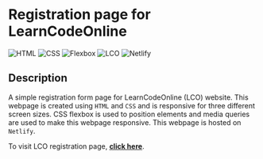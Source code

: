 # Registration page for LearnCodeOnline

![HTML](https://img.shields.io/badge/-HTML-red)
![CSS](https://img.shields.io/badge/-CSS-orange)
![Flexbox](https://img.shields.io/badge/-Flexbox-green)
![LCO](https://img.shields.io/badge/-MediaQuery-blueviolet)
![Netlify](https://img.shields.io/badge/-Netlify-brightgreen)

## Description

A simple registration form page for LearnCodeOnline (LCO) website. This webpage is created using `HTML` and `CSS` and is responsive for three different screen sizes. CSS flexbox is used to position elements and media queries are used to make this webpage responsive. This webpage is hosted on `Netlify`.

To visit LCO registration page, [**click here**](https://lco-registration-page.netlify.app/).
